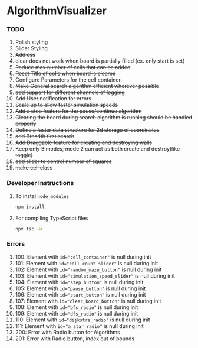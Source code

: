 # AlgorithmVisualizer

### TODO
1) Polish styling
1) Slider Styling
1) ~~Add css~~
1) ~~clear does not work when board is partially filled (ex. only start is set)~~
1) ~~Reduce max number of cells that can be added~~
1) ~~Reset Title of cells when board is cleared~~
1) ~~Configure Parameters for the cell container~~
1) ~~Make General search algorithm efficient wherever possible~~
1) ~~add support for different channels of logging~~
1) ~~Add User notification for errors~~
1) ~~Scale up to allow faster simulation speeds~~
1) ~~Add a stop feature for the pause/continue algorithm~~
1) ~~Clearing the board during search algorithm is running should be handled properly~~
1) ~~Define a faster data structure for 2d storage of coordinates~~
1) ~~add Breadth first search~~
1) ~~Add Draggable feature for creating and destroying walls~~
1) ~~Keep only 3 modes, mode 2 can act as both create and destroy(like toggle)~~
1) ~~add slider to control number of squares~~
1) ~~make cell class~~


### Developer Instructions

1) To instal `node_modules`
    ```BASH
    npm install
    ```
1) For compiling TypeScript files
    ```BASH
    npx tsc -w
    ```

### Errors
1) 100: Element with `id="cell_container"` is null during init
1) 101: Element with `id="cell_count_slider"` is null during init
1) 102: Element with `id="random_maze_button"` is null during init
1) 103: Element with `id="simulation_speed_slider"` is null during init
1) 104: Element with `id="step_button"` is null during init
1) 105: Element with `id="pause_button"` is null during init
1) 106: Element with `id="start_button"` is null during init
1) 107: Element with `id="clear_board_button"` is null during init
1) 108: Element with `id="bfs_radio"` is null during init
1) 109: Element with `id="dfs_radio"` is null during init
1) 110: Element with `id="dijkstra_radio"` is null during init
1) 111: Element with `id="a_star_radio"` is null during init
1) 200: Error with Radio button for Algorithms
1) 201: Error with Radio button, index out of bounds
